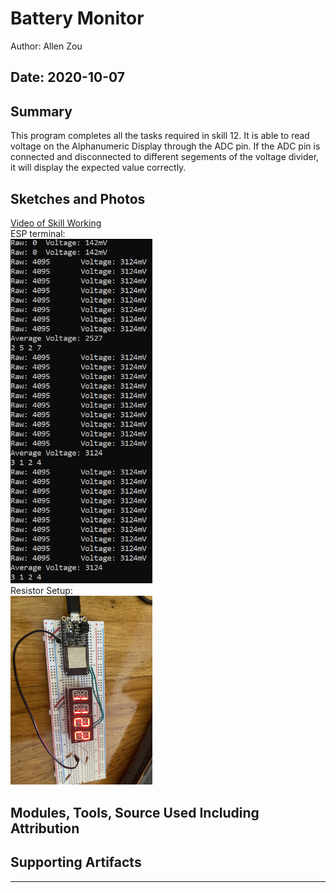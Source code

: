 #  Battery Monitor

Author: Allen Zou

Date: 2020-10-07
-----

## Summary
This program completes all the tasks required in skill 12. It is able to read voltage on the Alphanumeric Display through the ADC pin. If the ADC pin is connected and disconnected to different segements of the voltage divider, it will display the expected value correctly.

## Sketches and Photos
[Video of Skill Working](https://drive.google.com/file/d/1CVGsGA8sBBzq37AvpP_14UJzjhQLRQuM/preview)
<br>
ESP terminal:
<br>
<img src="./images/voltage1.PNG" width="45%" />
<br>
Resistor Setup:
<br>
<img src="./images/setup.jpg" width="45%" />


## Modules, Tools, Source Used Including Attribution


## Supporting Artifacts


-----
